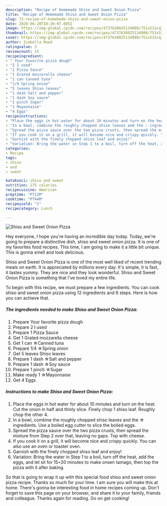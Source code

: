 ```yaml
---
description: "Recipe of Homemade Shiso and Sweet Onion Pizza"
title: "Recipe of Homemade Shiso and Sweet Onion Pizza"
slug: 72-recipe-of-homemade-shiso-and-sweet-onion-pizza
date: 2020-06-28T10:36:07.605Z
image: https://img-global.cpcdn.com/recipes/4737638025134080/751x532cq70/shiso-and-sweet-onion-pizza-recipe-main-photo.jpg
thumbnail: https://img-global.cpcdn.com/recipes/4737638025134080/751x532cq70/shiso-and-sweet-onion-pizza-recipe-main-photo.jpg
cover: https://img-global.cpcdn.com/recipes/4737638025134080/751x532cq70/shiso-and-sweet-onion-pizza-recipe-main-photo.jpg
author: Isabella Reed
ratingvalue: 3
reviewcount: 15
recipeingredient:
- " Your favorite pizza dough"
- "2 I used"
- "1 Pizza Sauce"
- "1 Grated mozzarella cheese"
- "1 can Canned tuna"
- "1/4 Spring onion"
- "5 leaves Shiso leaves"
- "1 dash Salt and pepper"
- "1 dash Soy sauce"
- "1 pinch Sugar"
- "1 Mayonnaise"
- "4 Eggs"
recipeinstructions:
- "Place the eggs in hot water for about 10 minutes and turn on the heat. Cut the onion in half and thinly slice. Finely chop 1 shiso leaf. Roughly chop the other 4."
- "In a bowl, combine the roughly chopped shiso leaves and the ☆ ingredients. Use a boiled egg cutter to slice the boiled eggs."
- "Spread the pizza sauce over the two pizza crusts, then spread the mixture from Step 2 over that, leaving no gaps. Top with cheese."
- "If you cook it on a grill, it will become nice and crispy quickly. You can also use an oven or toaster oven."
- "Garnish with the finely chopped shiso leaf and enjoy!"
- "Variation: Bring the water in Step 1 to a boil, turn off the heat, add the eggs, and let sit for 15~20 minutes to make onsen tamago, then top the pizza with it after baking."
categories:
- Recipe
tags:
- shiso
- and
- sweet

katakunci: shiso and sweet 
nutrition: 275 calories
recipecuisine: American
preptime: "PT12M"
cooktime: "PT44M"
recipeyield: "2"
recipecategory: Lunch

---
```



![Shiso and Sweet Onion Pizza](https://img-global.cpcdn.com/recipes/4737638025134080/751x532cq70/shiso-and-sweet-onion-pizza-recipe-main-photo.jpg)

Hey everyone, I hope you're having an incredible day today. Today, we're going to prepare a distinctive dish, shiso and sweet onion pizza. It is one of my favorites food recipes. This time, I am going to make it a little bit unique. This is gonna smell and look delicious.

Shiso and Sweet Onion Pizza is one of the most well liked of recent trending meals on earth. It is appreciated by millions every day. It's simple, it is fast, it tastes yummy. They are nice and they look wonderful. Shiso and Sweet Onion Pizza is something that I've loved my entire life.




To begin with this recipe, we must prepare a few ingredients. You can cook shiso and sweet onion pizza using 12 ingredients and 6 steps. Here is how you can achieve that.

<!--inarticleads1-->

##### The ingredients needed to make Shiso and Sweet Onion Pizza:

1. Prepare  Your favorite pizza dough
1. Prepare 2 I used
1. Prepare 1 Pizza Sauce
1. Get 1 Grated mozzarella cheese
1. Get 1 can ☆Canned tuna
1. Prepare 1/4 ☆Spring onion
1. Get 5 leaves Shiso leaves
1. Prepare 1 dash ☆Salt and pepper
1. Prepare 1 dash ☆Soy sauce
1. Prepare 1 pinch ☆Sugar
1. Make ready 1 ☆Mayonnaise
1. Get 4 Eggs




<!--inarticleads2-->

##### Instructions to make Shiso and Sweet Onion Pizza:

1. Place the eggs in hot water for about 10 minutes and turn on the heat. Cut the onion in half and thinly slice. Finely chop 1 shiso leaf. Roughly chop the other 4.
1. In a bowl, combine the roughly chopped shiso leaves and the ☆ ingredients. Use a boiled egg cutter to slice the boiled eggs.
1. Spread the pizza sauce over the two pizza crusts, then spread the mixture from Step 2 over that, leaving no gaps. Top with cheese.
1. If you cook it on a grill, it will become nice and crispy quickly. You can also use an oven or toaster oven.
1. Garnish with the finely chopped shiso leaf and enjoy!
1. Variation: Bring the water in Step 1 to a boil, turn off the heat, add the eggs, and let sit for 15~20 minutes to make onsen tamago, then top the pizza with it after baking.




So that is going to wrap it up with this special food shiso and sweet onion pizza recipe. Thanks so much for your time. I am sure you will make this at home. There's gonna be interesting food in home recipes coming up. Don't forget to save this page on your browser, and share it to your family, friends and colleague. Thanks again for reading. Go on get cooking!
